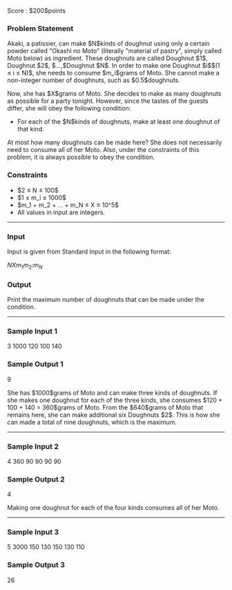 
<div>

<span>

<span>

<p>
Score : $200$points
</p>

<div>

<section>

### **Problem Statement**

<p>
Akaki, a patissier, can make $N$kinds of doughnut using only a certain powder called "Okashi no Moto" (literally "material of pastry", simply called Moto below) as ingredient. These doughnuts are called Doughnut $1$, Doughnut $2$, $...,$Doughnut $N$. In order to make one Doughnut $i$$(1 ≤ i ≤ N)$, she needs to consume $m_i$grams of Moto. She cannot make a non-integer number of doughnuts, such as $0.5$doughnuts.
</p>

<p>
Now, she has $X$grams of Moto. She decides to make as many doughnuts as possible for a party tonight. However, since the tastes of the guests differ, she will obey the following condition:
</p>

<ul>

<li>
For each of the $N$kinds of doughnuts, make at least one doughnut of that kind.
</li>

</ul>

<p>
At most how many doughnuts can be made here? She does not necessarily need to consume all of her Moto. Also, under the constraints of this problem, it is always possible to obey the condition.
</p>

</section>

</div>

<div>

<section>

### **Constraints**

<ul>

<li>
$2 ≤ N ≤ 100$
</li>

<li>
$1 ≤ m_i ≤ 1000$
</li>

<li>
$m_1 + m_2 + ... + m_N ≤ X ≤ 10^5$
</li>

<li>
All values in input are integers.
</li>

</ul>

</section>

</div>

---

<div>

<div>

<section>

### **Input**

<p>
Input is given from Standard Input in the following format:
</p>

<div>

$N$$X$$m_1$$m_2$$:$$m_N$
</div>

</section>

</div>

<div>

<section>

### **Output**

<p>
Print the maximum number of doughnuts that can be made under the condition.
</p>

</section>

</div>

</div>

---

<div>

<section>

### **Sample Input 1**

<div>

3 1000
120
100
140

</div>

</section>

</div>

<div>

<section>

### **Sample Output 1**

<div>

9

</div>

<p>
She has $1000$grams of Moto and can make three kinds of doughnuts. If she makes one doughnut for each of the three kinds, she consumes $120 + 100 + 140 = 360$grams of Moto. From the $640$grams of Moto that remains here, she can make additional six Doughnuts $2$. This is how she can made a total of nine doughnuts, which is the maximum.
</p>

</section>

</div>

---

<div>

<section>

### **Sample Input 2**

<div>

4 360
90
90
90
90

</div>

</section>

</div>

<div>

<section>

### **Sample Output 2**

<div>

4

</div>

<p>
Making one doughnut for each of the four kinds consumes all of her Moto.
</p>

</section>

</div>

---

<div>

<section>

### **Sample Input 3**

<div>

5 3000
150
130
150
130
110

</div>

</section>

</div>

<div>

<section>

### **Sample Output 3**

<div>

26

</div>

</section>

</div>

</span>

</span>

</div>
